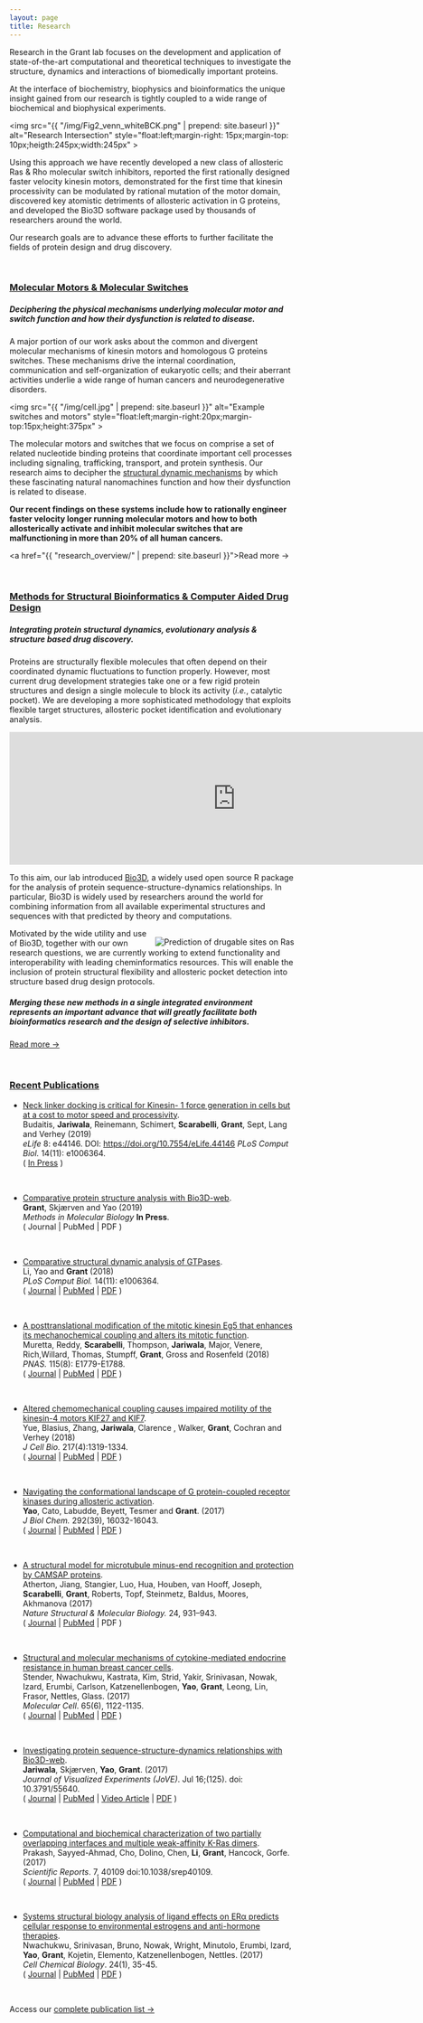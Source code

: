 ```yaml
---
layout: page
title: Research
---
```


Research in the Grant lab focuses on the development and application of state-of-the-art computational and theoretical techniques to investigate the structure, dynamics and interactions of biomedically important proteins.

At the interface of biochemistry, biophysics and bioinformatics the unique insight gained from our research is tightly coupled to a wide range of biochemical and biophysical experiments. 

<img src="{{ "/img/Fig2_venn_whiteBCK.png" | prepend: site.baseurl }}" alt="Research Intersection" style="float:left;margin-right: 15px;margin-top: 10px;heigth:245px;width:245px" >

Using this approach we have recently developed a new class of allosteric Ras & Rho molecular switch inhibitors, reported the first rationally designed faster velocity kinesin motors, demonstrated for the first time that kinesin processivity can be modulated by rational mutation of the motor domain, discovered key atomistic detriments of allosteric activation in G proteins, and developed the Bio3D software package used by thousands of researchers around the world.  

Our research goals are to advance these efforts to further facilitate the fields of protein design and drug discovery.

<br/>
<a name="motors"></a>

### [Molecular Motors & Molecular Switches](#motors)

<h5>Deciphering the physical mechanisms underlying molecular motor and switch function and how their dysfunction is related to disease.</h5>

A major portion of our work asks about the common and divergent molecular mechanisms of kinesin motors and homologous G proteins switches.  These mechanisms drive the internal coordination, communication and self-organization of eukaryotic cells; and their aberrant activities underlie a wide range of human cancers and neurodegenerative disorders.  


<img src="{{ "/img/cell.jpg" | prepend: site.baseurl }}" alt="Example switches and motors" style="float:left;margin-right:20px;margin-top:15px;height:375px" >

The molecular motors and switches that we focus on comprise a set of related nucleotide binding proteins that coordinate important cell processes including signaling, trafficking, transport, and protein synthesis. Our research aims to decipher the [structural dynamic mechanisms](http://thegrantlab.org/research/research_overview/) by which these fascinating natural nanomachines function and how their dysfunction is related to disease.  

**Our recent findings on these systems include how to rationally engineer faster velocity longer running molecular motors and how to both allosterically activate and inhibit molecular switches that are malfunctioning in more than 20% of all human cancers.**


<a href="{{ "research_overview/" | prepend: site.baseurl }}">Read more &rarr;</a>

<br/>
<a name="bioinf"></a>

### [Methods for Structural Bioinformatics & Computer Aided Drug Design](#bioinf)

<h5>Integrating protein structural dynamics, evolutionary analysis & structure based drug discovery.</h5>

Proteins are structurally flexible molecules that often depend on their coordinated dynamic fluctuations to function properly. However, most current drug development strategies take one or a few rigid protein structures and design a single molecule to block its activity (*i.e.*, catalytic pocket). We are developing a more sophisticated methodology that exploits flexible target structures, allosteric pocket identification and evolutionary analysis. 

<iframe src="https://player.vimeo.com/video/27214521?autoplay=1&loop=1&title=0&byline=0&portrait=0" width="800" height="235" frameborder="0" webkitallowfullscreen mozallowfullscreen allowfullscreen></iframe>

To this aim, our lab introduced [Bio3D](http://thegrantlab.org/bio3d/index.php), a widely used open source R package for the analysis of protein sequence-structure-dynamics relationships. In particular, Bio3D is widely used by researchers around the world for combining information from all available experimental structures and sequences with that predicted by theory and computations.  

<img src="http://thegrantlab.org/research/files/still.jpg" alt="Prediction of drugable sites on Ras" style="float:right;margin-left: 10px;margin-top: 15px" >
Motivated by the wide utility and use of Bio3D, together with our own research questions, we are currently working to extend functionality and interoperability with leading cheminformatics resources. This will enable the inclusion of protein structural flexibility and allosteric pocket detection into structure based drug design protocols. 

<h5>Merging these new methods in a single integrated environment represents an important advance that will greatly facilitate both  bioinformatics research and the design of selective inhibitors.</h5>

<a href="http://thegrantlab.org/bio3d/index.php">Read more &rarr;</a>


<br/>
<a name="pubs"></a>

### [Recent Publications](#pubs)


*   [Neck linker docking is critical for Kinesin- 1 force generation in cells but at a cost to motor speed and processivity](https://elifesciences.org/articles/44146).  
    Budaitis, **Jariwala**, Reinemann, Schimert, **Scarabelli**, **Grant**, Sept, Lang and Verhey (2019)  
    _eLife_ 8: e44146. DOI: https://doi.org/10.7554/eLife.44146
    _PLoS Comput Biol._ 14(11): e1006364.         
    ( [In Press](https://elifesciences.org/articles/44146) )  

<br/>

*   [Comparative protein structure analysis with Bio3D-web]().  
    **Grant**, Skjærven and Yao (2019)  
    _Methods in Molecular Biology_ **In Press**.         
    ( Journal | PubMed | PDF )  

<br/>

*   [Comparative structural dynamic analysis of GTPases](https://journals.plos.org/ploscompbiol/article?id=10.1371/journal.pcbi.1006364).  
    Li, Yao and **Grant** (2018)  
    _PLoS Comput Biol._ 14(11): e1006364.         
    ( [Journal](https://journals.plos.org/ploscompbiol/article?id=10.1371/journal.pcbi.1006364) | [PubMed](https://www.ncbi.nlm.nih.gov/pubmed/30412578) | [PDF](https://journals.plos.org/ploscompbiol/article/file?id=10.1371/journal.pcbi.1006364&type=printable) )  

<br/>

*   [A posttranslational modification of the mitotic kinesin Eg5 that enhances its mechanochemical coupling and alters its mitotic function](https://doi.org/10.1073/pnas.1718290115).  
    Muretta, Reddy, **Scarabelli**, Thompson, **Jariwala**, Major, Venere, Rich,Willard, Thomas, Stumpff, **Grant**, Gross and Rosenfeld (2018)  
    _PNAS._ 115(8): E1779-E1788.    
    ( [Journal](https://doi.org/10.1073/pnas.1718290115) | [PubMed](https://www.ncbi.nlm.nih.gov/pubmed/29432173) | [PDF](http://www.pnas.org/content/early/2018/01/31/1718290115.full.pdf) )  

<br/>

*   [Altered chemomechanical coupling causes impaired motility of the kinesin-4 motors KIF27 and KIF7](http://jcb.rupress.org/content/217/4/1319.long).  
    Yue, Blasius, Zhang, **Jariwala**, Clarence , Walker, **Grant**, Cochran and Verhey (2018)  
    _J Cell Bio._ 217(4):1319-1334.      
    ( [Journal](http://jcb.rupress.org/content/217/4/1319.long) | [PubMed](https://www.ncbi.nlm.nih.gov/pubmed/29351996) | [PDF](http://jcb.rupress.org/content/jcb/217/4/1319.full.pdf) )  

<br/>

*   [Navigating the conformational landscape of G protein-coupled receptor kinases during allosteric activation](http://www.jbc.org/content/early/2017/08/14/jbc.M117.807461.abstract).  
    **Yao**, Cato, Labudde, Beyett, Tesmer and **Grant**. (2017)  
    _J Biol Chem._ 292(39), 16032-16043.  
    ( [Journal](http://www.jbc.org/content/early/2017/08/14/jbc.M117.807461.abstract) | [PubMed](https://www.ncbi.nlm.nih.gov/pubmed/28808053) | [PDF](http://www.jbc.org/content/early/2017/08/14/jbc.M117.807461.abstract) )  

<br/>

*   [A structural model for microtubule minus-end recognition and protection by CAMSAP proteins](https://www.nature.com/articles/nsmb.3483).  
    Atherton, Jiang, Stangier, Luo, Hua, Houben,  van Hooff, Joseph, **Scarabelli**, **Grant**, Roberts, Topf, Steinmetz, Baldus, Moores, Akhmanova (2017)  
    _Nature Structural & Molecular Biology._ 24, 931–943.   
    ( [Journal](https://www.nature.com/articles/nsmb.3483) | [PubMed](https://www.ncbi.nlm.nih.gov/pubmed/28991265) | PDF )

<br/>

*   [Structural and molecular mechanisms of cytokine-mediated endocrine resistance in human breast cancer cells](http://www.sciencedirect.com/science/article/pii/S1097276517301223).  
    Stender, Nwachukwu, Kastrata, Kim, Strid, Yakir, Srinivasan, Nowak, Izard, Erumbi, Carlson, Katzenellenbogen, **Yao**,  **Grant**, Leong, Lin, Frasor, Nettles, Glass. (2017)  
    _Molecular Cell_. 65(6), 1122-1135.  
    ( [Journal](http://www.sciencedirect.com/science/article/pii/S1097276517301223) | [PubMed](https://www.ncbi.nlm.nih.gov/pubmed/28306507) | [PDF](http://ac.els-cdn.com/S1097276517301223/1-s2.0-S1097276517301223-main.pdf) )  

<br/>

*   [Investigating protein sequence-structure-dynamics relationships with Bio3D-web](https://www.jove.com/video/55640/).  
    **Jariwala**, Skjærven, **Yao**,  **Grant**. (2017)  
    _Journal of Visualized Experiments (JoVE)_. Jul 16;(125). doi: 10.3791/55640.    
    ( [Journal](https://www.jove.com/video/55640/) | [PubMed](https://www.ncbi.nlm.nih.gov/pubmed/28745621) | [Video Article](https://www.jove.com/video/55640/investigating-protein-sequence-structure-dynamics-relationships-with) | [PDF](https://www.jove.com/pdf/55640/jove-protocol-55640-investigating-protein-sequence-structure-dynamics-relationships-with) )   


<br/>

*   [Computational and biochemical characterization of two partially overlapping interfaces and multiple weak-affinity K-Ras dimers](http://www.nature.com/articles/srep40109).  
    Prakash, Sayyed-Ahmad, Cho, Dolino, Chen, **Li**, **Grant**, Hancock, Gorfe. (2017)  
    _Scientific Reports_. 7, 40109 doi:10.1038/srep40109.  
    ( [Journal](http://www.nature.com/articles/srep40109) | [PubMed](https://www.ncbi.nlm.nih.gov/pmc/articles/PMC5220301/) | [PDF](http://www.nature.com/articles/srep40109.pdf) )   

<br/>

*   [Systems structural biology analysis of ligand effects on ERα predicts cellular response to environmental estrogens and anti-hormone therapies](https://dx.doi.org/10.1016/j.chembiol.2016.11.014).  
    Nwachukwu, Srinivasan, Bruno, Nowak, Wright, Minutolo, Erumbi, Izard, **Yao**,  **Grant**, Kojetin, Elemento, Katzenellenbogen, Nettles. (2017)  
    _Cell Chemical Biology_. 24(1), 35-45.   
    ( [Journal](https://dx.doi.org/10.1016/j.chembiol.2016.11.014) | [PubMed](https://www.ncbi.nlm.nih.gov/pubmed/28042045) | [PDF](https://dx.doi.org/10.1016/j.chembiol.2016.11.014) )   

<br/>



Access our <a href="/publications/">complete publication list &rarr;</a>

